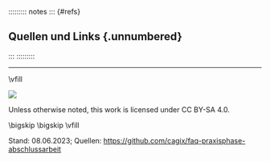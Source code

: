 ::::::::: notes
::: {#refs}
## Quellen und Links {.unnumbered}
:::
:::::::::


* * * * *

\vfill

![](https://licensebuttons.net/l/by-sa/4.0/88x31.png)

Unless otherwise noted, this work is licensed under CC BY-SA 4.0.

\bigskip
\bigskip
\vfill

Stand: 08.06.2023;
Quellen: https://github.com/cagix/faq-praxisphase-abschlussarbeit
